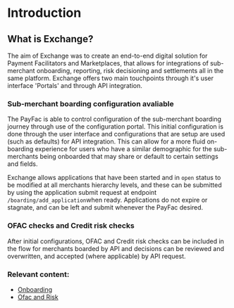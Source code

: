 # Introduction

## What is Exchange?

The aim of Exchange was to create an end-to-end digital solution for Payment Facilitators and Marketplaces, that allows for integrations of sub-merchant onboarding, reporting, risk decisioning and settlements all in the same platform. Exchange offers two main touchpoints through it's user interface 'Portals' and through API integration.

### Sub-merchant boarding configuration avaliable

The PayFac is able to control configuration of the sub-merchant boarding journey through use of the configuration portal. This initial configuration is done through the user interface  and configurations that are setup are used (such as defaults) for API integration. This can allow for a more fluid on-boarding experience for users who have a similar demographic for the sub-merchants being onboarded that may share or default to certain settings and fields.

Exchange allows applications that have been started and in `open` status to be modified at all merchants hierarchy levels, and these can be submitted by using the application submit request at endpoint `/boarding/add_application`when ready. Applications do not expire or stagnate, and can be left and submit whenever the PayFac desired.

### OFAC checks and Credit risk checks

After initial configurations, OFAC and Credit risk checks can be included in the flow for merchants boarded by API and decisions can be reviewed and overwritten, and accepted (where applicable) by API request. 

### Relevant content: 

- [Onboarding](?path=docs/getting-started/boarding.md)
- [Ofac and Risk](?path=docs/getting-started/risk.md)
